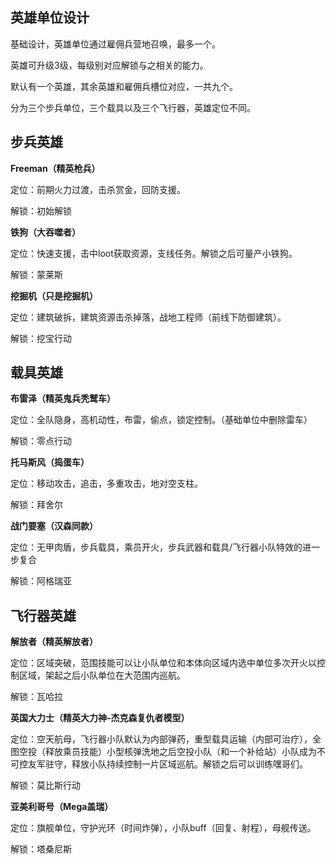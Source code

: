 ## 英雄单位设计

基础设计，英雄单位通过雇佣兵营地召唤，最多一个。

英雄可升级3级，每级别对应解锁与之相关的能力。

默认有一个英雄，其余英雄和雇佣兵槽位对应，一共九个。

分为三个步兵单位，三个载具以及三个飞行器，英雄定位不同。

## 步兵英雄

**Freeman（精英枪兵）**

定位：前期火力过渡，击杀赏金，回防支援。

解锁：初始解锁

**铁狗（大吞噬者）**

定位：快速支援，击中loot获取资源，支线任务。解锁之后可量产小铁狗。

解锁：蒙莱斯

**挖掘机（只是挖掘机）**

定位：建筑破拆，建筑资源击杀掉落，战地工程师（前线下防御建筑）。

解锁：挖宝行动

## 载具英雄

**布雷泽（精英鬼兵秃鹫车）**

定位：全队隐身，高机动性，布雷，偷点，锁定控制。（基础单位中删除雷车）

解锁：零点行动

**托马斯风（捣蛋车）**

定位：移动攻击，追击，多重攻击，地对空支柱。

解锁：拜舍尔

**战门要塞（汉森同款）**

定位：无甲肉盾，步兵载具，乘员开火，步兵武器和载具/飞行器小队特效的进一步复合

解锁：阿格瑞亚

## 飞行器英雄

**解放者（精英解放者）**

定位：区域突破，范围技能可以让小队单位和本体向区域内选中单位多次开火以控制区域，架起之后小队单位在大范围内巡航。

解锁：瓦哈拉

**英国大力士（精英大力神-杰克森复仇者模型）**

定位：空天航母，飞行器小队默认为内部弹药，重型载具运输（内部可治疗），全图空投（释放乘员技能）小型核弹洗地之后空投小队（和一个补给站）小队成为不可控友军驻守，释放小队持续控制一片区域巡航。解锁之后可以训练嘿哥们。

解锁：莫比斯行动

**亚美利哥号（Mega盖瑞）**

定位：旗舰单位，守护光环（时间炸弹），小队buff（回复、射程），母舰传送。

解锁：塔桑尼斯